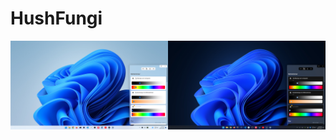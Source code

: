 # HushFungi

<img style="width: 50%; float: left" src="screenshots/light.png">
<img style="width: 50%; float: left" src="screenshots/dark.png">

<div style="clear: left"></div>
